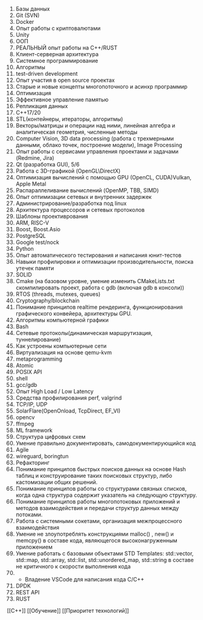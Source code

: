 1. Базы данных
2. Git (SVN)
3. Docker
4. Опыт работы с криптовалютами
5. Unity
6. ООП
7. РЕАЛЬНЫЙ опыт работы на С++/RUST
8. Клиент-серверная архитектура
9. Системное программирование
10. Алгоритмы
11. test-driven development
12. Опыт участия в open source проектах
13. Старые и новые концепты многопоточного и асинхр программир
14. Оптимизация
15. Эффективное управление памятью
16. Репликация данных
17. С++17/20
18. STL(контейнеры, итераторы, алгоритмы)
19. Векторы/матрицы и операции над ними, линейная алгебра и аналитическая геометрия, численные методы
20. Computer Vision, 3D data processing (работа с трехмерными данными, облако точек, построение модели), Image Processing
21. Опыт‌ работы с сервисами управления проектами и задачами (Redmine, Jira)
22. Qt (разработка GUI), 5/6
23. Работа с 3D-графикой (OpenGL\DirectX)
24. Оптимизация вычислений с помощью GPU (OpenCL, CUDA)Vulkаn, Аррlе Меtal
25. Распараллеливание вычислений (OpenMP, TBB, SIMD)
26. Опыт оптимизации сетевых и внутренних задержек
27. Администрирование/разработка под linux
28. Архитектура процессоров и сетевых протоколов
29. Шаблоны проективрования
30. ARM, RISC-V
31. Boost, Boost.Asio
32. PostgreSQL
33. Google test/nock
34. Python
35. Опыт автоматического тестирования и написания юнит-тестов
36. Навыки профилировки и оптимизации производительности, поиска утечек памяти
37. SOLID
38. Cmake (на базовом уровне, умение изменить CMakeLists.txt скомпилировать проект, работа с gdb (включая gdb в консоли))
39. RTOS (threads, mutexes, queues)
40. Cryptography/blockchain
41. Пoнимaниe пpинципoв realtime рeндepингa, фyнкциoниpoвaния гpaфичecкого кoнвeйepa, apxитeктypы GРU.
42. Алгоритмы компьютерной графики
43. Bash
44. Сетевые протоколы(динамическая маршрутизация, туннелирование)
45. Как устроены компьютерные сети
46. Виртуализация на основе qemu-kvm
47. metaprogramming
48. Atomic
49. POSIX API
50. shell
51. gcc/gdb
52. Опыт High Load / Low Latency
53. Средства профилирования perf, valgrind
54. TCP/IP, UDP
55. SolarFlare(OpenOnload, TcpDirect, EF_VI)
56. opencv
57. ffmpeg
58. ML framework
59. Структура цифровых схем
60. Умение правильно документировать, самодокументирующийся код
61. Agile
62. wireguard, boringtun
63. Рефакторинг
64. Понимание принципов быстрых поисков данных на основе Hash таблиц и конструирование таких поисковых структур, либо кастомизации общих решений.
65. Понимание принципов работы со структурами связных списков, когда одна структура содержит указатель на следующую структуру.
66. Понимание принципов работы многопотоковых приложений и методов взаимодействия и передачи структур данных между потоками.
67. Работа с системными сокетами, организация межпроцессного взаимодействия
68. Умение не злоупотреблять конструкциями malloc() , new() и memcpy() в составе кода, являющегося высоконагруженным приложением
69. Умение работать с базовыми объектами STD Templates: std::vector, std::map, std::array, std::list, std::unordered_map, std::string в составе не критичного к скорости выполнения кода
70. - Владение VSCode для написания кода C/C++
71. DPDK
72. REST API
73. RUST

[[C++]] [[Обучение]] [[Приоритет технологий]] 